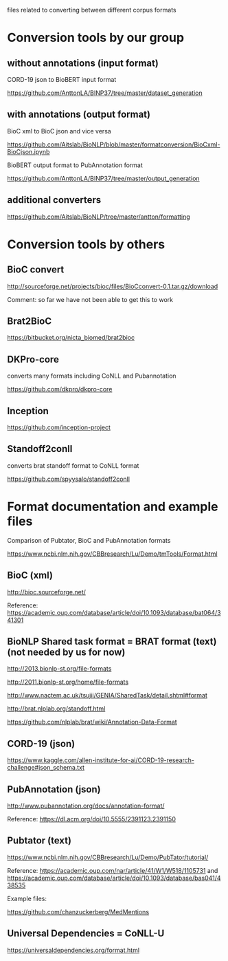 files related to converting between different corpus formats


# Conversion tools by our group
## without annotations (input format)

CORD-19 json to BioBERT input format

https://github.com/AnttonLA/BINP37/tree/master/dataset_generation

## with annotations (output format)

BioC xml to BioC json and vice versa

https://github.com/Aitslab/BioNLP/blob/master/formatconversion/BioCxml-BioCjson.ipynb

BioBERT output format to PubAnnotation format

https://github.com/AnttonLA/BINP37/tree/master/output_generation

## additional converters
https://github.com/Aitslab/BioNLP/tree/master/antton/formatting

# Conversion tools by others
## BioC convert

http://sourceforge.net/projects/bioc/files/BioCconvert-0.1.tar.gz/download

Comment: so far we have not been able to get this to work

## Brat2BioC

https://bitbucket.org/nicta_biomed/brat2bioc

## DKPro-core

converts many formats including CoNLL and Pubannotation

https://github.com/dkpro/dkpro-core

## Inception

https://github.com/inception-project

## Standoff2conll

converts brat standoff format to CoNLL format

https://github.com/spyysalo/standoff2conll

# Format documentation and example files

Comparison of Pubtator, BioC and PubAnnotation formats

https://www.ncbi.nlm.nih.gov/CBBresearch/Lu/Demo/tmTools/Format.html


## BioC (xml)

http://bioc.sourceforge.net/

Reference: https://academic.oup.com/database/article/doi/10.1093/database/bat064/341301

## BioNLP Shared task format = BRAT format (text) (not needed by us for now)

http://2013.bionlp-st.org/file-formats

http://2011.bionlp-st.org/home/file-formats

http://www.nactem.ac.uk/tsujii/GENIA/SharedTask/detail.shtml#format

http://brat.nlplab.org/standoff.html

https://github.com/nlplab/brat/wiki/Annotation-Data-Format


## CORD-19 (json)

https://www.kaggle.com/allen-institute-for-ai/CORD-19-research-challenge#json_schema.txt

## PubAnnotation (json)

http://www.pubannotation.org/docs/annotation-format/

Reference: https://dl.acm.org/doi/10.5555/2391123.2391150

## Pubtator (text)

https://www.ncbi.nlm.nih.gov/CBBresearch/Lu/Demo/PubTator/tutorial/


Reference: https://academic.oup.com/nar/article/41/W1/W518/1105731 and https://academic.oup.com/database/article/doi/10.1093/database/bas041/438535

Example files: 

https://github.com/chanzuckerberg/MedMentions


## Universal Dependencies = CoNLL-U

https://universaldependencies.org/format.html










